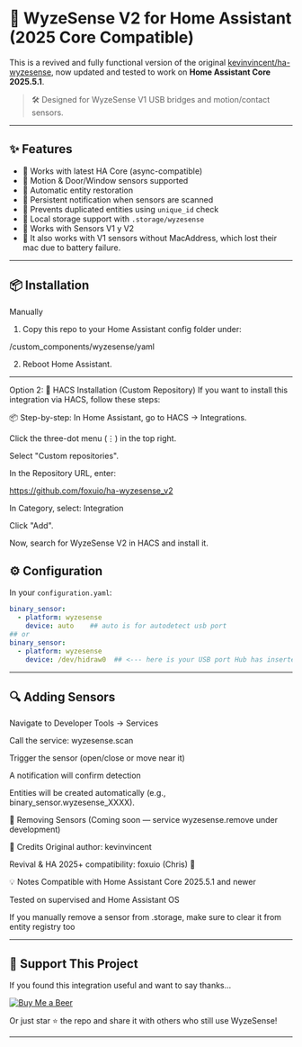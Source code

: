 # 🧠 WyzeSense V2 for Home Assistant (2025 Core Compatible)

This is a revived and fully functional version of the original [kevinvincent/ha-wyzesense](https://github.com/kevinvincent/ha-wyzesense), now updated and tested to work on **Home Assistant Core 2025.5.1**.

> 🛠️ Designed for WyzeSense V1 USB bridges and motion/contact sensors.

---

## ✨ Features

- 🔄 Works with latest HA Core (async-compatible)
- 🚪 Motion & Door/Window sensors supported
- 🧠 Automatic entity restoration
- 🧾 Persistent notification when sensors are scanned
- 🚫 Prevents duplicated entities using `unique_id` check
- 💾 Local storage support with `.storage/wyzesense`
- 🔄 Works with Sensors V1 y V2
- 🔄 It also works with V1 sensors without MacAddress, which lost their mac due to battery failure.

---

## 📦 Installation

Manually

1. Copy this repo to your Home Assistant config folder under:

<config>/custom_components/wyzesense/yaml

2. Reboot Home Assistant.

---

Option 2:
🧩 HACS Installation (Custom Repository)
If you want to install this integration via HACS, follow these steps:

📦 Step-by-step:
In Home Assistant, go to HACS → Integrations.

Click the three-dot menu (⋮) in the top right.

Select "Custom repositories".

In the Repository URL, enter:

https://github.com/foxuio/ha-wyzesense_v2

In Category, select:
Integration

Click "Add".

Now, search for WyzeSense V2 in HACS and install it.

## ⚙️ Configuration

In your `configuration.yaml`:

```yaml
binary_sensor:
  - platform: wyzesense
    device: auto    ## auto is for autodetect usb port
## or 
binary_sensor:
  - platform: wyzesense
    device: /dev/hidraw0  ## <--- here is your USB port Hub has inserted, check on hardware details 
```
---

##  🔍 Adding Sensors
Navigate to Developer Tools → Services

Call the service: wyzesense.scan

Trigger the sensor (open/close or move near it)

A notification will confirm detection

Entities will be created automatically (e.g., binary_sensor.wyzesense_XXXX).

🧼 Removing Sensors
(Coming soon — service wyzesense.remove under development)

👥 Credits
Original author: kevinvincent

Revival & HA 2025+ compatibility: foxuio (Chris) 🎉

💡 Notes
Compatible with Home Assistant Core 2025.5.1 and newer

Tested on supervised and Home Assistant OS

If you manually remove a sensor from .storage, make sure to clear it from entity registry too


---

## 🍺 Support This Project

If you found this integration useful and want to say thanks...

[![Buy Me a Beer](https://img.shields.io/badge/Buy%20me%20a%20beer-ffdd00?style=for-the-badge&logo=buymeacoffee&logoColor=black)](https://www.buymeacoffee.com/foxuio)


Or just star ⭐ the repo and share it with others who still use WyzeSense!

---
